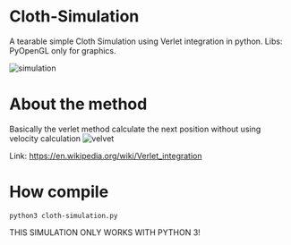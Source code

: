 # Cloth-Simulation
A tearable simple Cloth Simulation using Verlet integration in python.
Libs: PyOpenGL only for graphics.

![simulation](https://s7.gifyu.com/images/cloth-simulation.out.20200821-170450.gif)

# About the method
Basically the verlet method calculate the next position without using velocity calculation
![velvet](https://wikimedia.org/api/rest_v1/media/math/render/svg/41ab6fd166ee416550c5b56342c5bf97bf95fba8)

Link: https://en.wikipedia.org/wiki/Verlet_integration


# How compile

``` python3 cloth-simulation.py ```

THIS SIMULATION ONLY WORKS WITH PYTHON 3!
